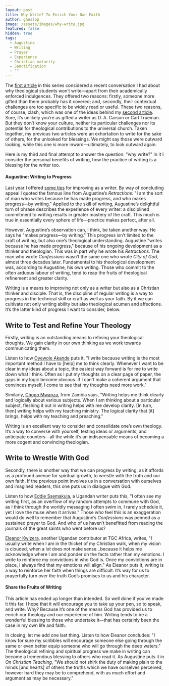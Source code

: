 ```yaml
---
layout: post
title: Why Write? To Enrich Your Own Faith
author: gheslop
image: /assets/images/why-write.jpg
featured: false
hidden: true
tags:
  - Augustine
  - Writing
  - Prayer
  - Experience
  - Christian maturity
  - Sanctification
  - ""
---
```

The [first article](https://rekindle.co.za/content/2024-10-22-why-write) in this series considered a recent conversation I had about why theological students won’t write—apart from their academically enforced indulgences. They offered two reasons: firstly, someone more gifted than them probably has it covered; and, secondly, their contextual challenges are too specific to be widely read or useful. These two reasons, of course, clash, which was one of the ideas behind my [second article](https://rekindle.co.za/content/2024-10-31-why-write). Sure, it’s unlikely you’re as gifted a writer as D. A. Carson or Carl Trueman. But they don’t know your culture, neither its particular challenges nor its potential for theological contributions to the universal church. Taken together, my previous two articles were an exhortation to write for the sake of others, for the unlooked for blessings. We might say those were outward looking, while this one is more inward—ultimately, to look outward again. 

Here is my third and final attempt to answer the question: "why write?" In it I consider the personal benefits of writing, how the practice of writing is a blessing for the writer too.

#### Augustine: Writing to Progress

Last year I offered [some tips](https://rekindle.co.za/content/2023-11-02-a-guide-to-writing-for-those-who-cant-write-good) for improving as a writer. By way of concluding appeal I quoted the famous line from Augustine’s *Retractions:* "I am the sort of man who writes because he has made progress, and who makes progress—by writing." Applied to the skill of writing, Augustine’s delightful turn of phrase describes the experience of every writer: a disciplined commitment to writing results in greater mastery of the craft. This much is true in essentially every sphere of life—practice makes perfect, after all.

However, Augustine’s observation can, I think, be taken another way. He says he "makes progress—by writing." This progress isn’t limited to the craft of writing, but also one’s theological understanding. Augustine "writes because he has made progress," because of his ongoing development as a thinker and theologian. This was in part why he wrote his *Retractions.* The man who wrote *Confessions* wasn’t the same one who wrote *City of God,* almost three decades later. Fundamental to his theological development was, according to Augustine, his own writing. Those who commit to the often arduous labour of writing, tend to reap the fruits of theological refinement and greater clarity.

Writing is a means to improving not only as a writer but also as a Christian thinker and disciple. That is, the discipline of regular writing is a way to progress in the technical skill or craft as well as your faith. By it we can cultivate not only writing ability but also theological acumen and affections. It’s the latter kind of progress I want to consider, below.

## Write to Test and Refine Your Theology

Firstly, writing is an outstanding means to refining your theological thoughts. We gain clarity in our own thinking as we work towards communicating them.

Listen to how [Oyewole Akande](https://africa.thegospelcoalition.org/profile/oyewole-akande) puts it, "I write because writing is the most important method I have to \[help] me to think clearly. Whenever I want to be clear in my ideas about a topic, the easiest way forward is for me to write down what I think. Often as I put my thoughts on a clear page of paper, the gaps in my logic become obvious. If I can't make a coherent argument that convinces myself, I come to see that my thoughts need more work."

Similarly, [Chopo Mwanza](https://www.chopomwanza.com), from Zambia says, "Writing helps me think clearly and logically about various subjects. When I am thinking about a particular subject, fleshing it out in writing helps with me develop clarity. \[In turn, then] writing helps with my teaching ministry. The logical clarity that \[it] brings, helps with my teaching and preaching."

Writing is an excellent way to consider and consolidate one’s own theology. It’s a way to converse with yourself, testing ideas or arguments, and anticipate counters—all the while it’s an indispensable means of becoming a more cogent and convincing theologian. 

## Write to Wrestle With God

Secondly, there is another way that we can progress by writing, as it affords us a profound avenue for spiritual growth, to wrestle with the truth and our own faith. If the previous point involves us in a conversation with ourselves and imagined readers, this one puts us in dialogue with God.

Listen to how [Eddie Ssemakula](https://muleefu.com), a Ugandan writer puts this, "I often see my writing first, as an overflow of my random attempts to commune with God, as I think through the worldly messaging I often swim in, I rarely schedule it, yet I love the muse when it arrives." Those who feel this is an exaggeration would do well to remember that Augustine’s *Confessions* was penned as a sustained prayer to God. And who of us haven’t benefitted from reading the journals of the great saints who went before us?

[Eleanor Kwizera](https://africa.thegospelcoalition.org/profile/eleanor-kwizera), another Ugandan contributor at TGC Africa, writes, "I usually write when I am in the thicket of my Christian walk, when my vision is clouded, when a lot does not make sense…because it helps me acknowledge where I am and ponder on the facts rather than my emotions. I write to reinforce my convictions in who God is. Once my convictions are in place, I always find that my emotions will align." As Eleanor puts it, writing is a way to reinforce her faith when things are difficult. It’s way for us to prayerfully turn over the truth God’s promises to us and his character.

#### Share the Fruits of Writing

This article has ended up longer than intended. So well done if you’ve made it this far. I hope that it will encourage you to take up your pen, so to speak, and write. Why? Because it’s one of the means God has provided us to enrich our theology and our experience of him. Writing tends to be a wonderful blessing to those who undertake it—that has certainly been the case in my own life and faith.

In closing, let me add one last thing. Listen to how Eleanor concludes: "I know for sure my scribbles will encourage someone else going through the same or even better equip someone who will go through the deep waters." The theological refining and spiritual progress we make in writing can become a tremendous blessing to others who read it. As Augustine puts it in *On Christian Teaching*, "We should not shirk the duty of making plain to the minds \[and hearts] of others the truths which we have ourselves perceived, however hard they may be to comprehend, with as much effort and argument as may be necessary."